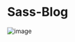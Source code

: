 # Sass-Blog

![image](https://user-images.githubusercontent.com/91845466/160936574-46c5fa5a-428f-4af7-9367-2cd929dc2efe.png)
